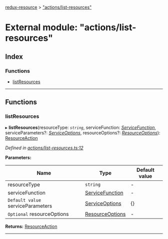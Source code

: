 [redux-resource](../README.md) > ["actions/list-resources"](../modules/_actions_list_resources_.md)

# External module: "actions/list-resources"

## Index

### Functions

* [listResources](_actions_list_resources_.md#listresources)

---

## Functions

<a id="listresources"></a>

###  listResources

▸ **listResources**(resourceType: *`string`*, serviceFunction: *[ServiceFunction](_actions_types_.md#servicefunction)*, serviceParameters?: *[ServiceOptions](../interfaces/_actions_types_.serviceoptions.md)*, resourceOptions?: *[ResourceOptions](../interfaces/_actions_types_.resourceoptions.md)*): [ResourceAction](../interfaces/_actions_types_.resourceaction.md)

*Defined in [actions/list-resources.ts:12](https://github.com/rcelha/redux-resource/blob/2e19365/src/actions/list-resources.ts#L12)*

**Parameters:**

| Name | Type | Default value |
| ------ | ------ | ------ |
| resourceType | `string` | - |
| serviceFunction | [ServiceFunction](_actions_types_.md#servicefunction) | - |
| `Default value` serviceParameters | [ServiceOptions](../interfaces/_actions_types_.serviceoptions.md) |  {} |
| `Optional` resourceOptions | [ResourceOptions](../interfaces/_actions_types_.resourceoptions.md) | - |

**Returns:** [ResourceAction](../interfaces/_actions_types_.resourceaction.md)

___

